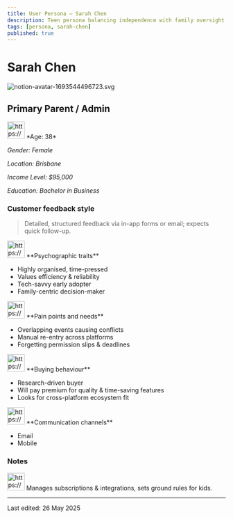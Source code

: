 ```yaml
---
title: User Persona – Sarah Chen
description: Teen persona balancing independence with family oversight.
tags: [persona, sarah-chen]
published: true
---
```


# Sarah Chen

![notion-avatar-1693544496723.svg](Mia%20Watson%20200b2bc5400e80ad927fdab857be2255/notion-avatar-1693544496723.svg)

## Primary Parent / Admin

<aside>
<img src="https://www.notion.so/icons/user_gray.svg" alt="https://www.notion.so/icons/user_gray.svg" width="40px" /> *Age: 38*

*Gender: Female*

*Location: Brisbane*

*Income Level: $95,000*

*Education: Bachelor in Business*

</aside>

### Customer feedback style

> Detailed, structured feedback via in-app forms or email; expects quick follow-up.
> 

<aside>
<img src="https://www.notion.so/icons/brain_blue.svg" alt="https://www.notion.so/icons/brain_blue.svg" width="40px" /> **Psychographic traits**

- Highly organised, time-pressed
- Values efficiency & reliability
- Tech-savvy early adopter
- Family-centric decision-maker
</aside>

<aside>
<img src="https://www.notion.so/icons/emoji-disappointed_pink.svg" alt="https://www.notion.so/icons/emoji-disappointed_pink.svg" width="40px" /> **Pain points and needs**

- Overlapping events causing conflicts
- Manual re-entry across platforms
- Forgetting permission slips & deadlines
</aside>

<aside>
<img src="https://www.notion.so/icons/shopping-cart_green.svg" alt="https://www.notion.so/icons/shopping-cart_green.svg" width="40px" /> **Buying behaviour**

- Research-driven buyer
- Will pay premium for quality & time-saving features
- Looks for cross-platform ecosystem fit
</aside>

<aside>
<img src="https://www.notion.so/icons/conversation_purple.svg" alt="https://www.notion.so/icons/conversation_purple.svg" width="40px" /> **Communication channels**

- Email
- Mobile
</aside>

### Notes

<aside>
<img src="https://www.notion.so/icons/reorder_gray.svg" alt="https://www.notion.so/icons/reorder_gray.svg" width="40px" /> Manages subscriptions & integrations, sets ground rules for kids.

</aside>

---

Last edited: 26 May 2025